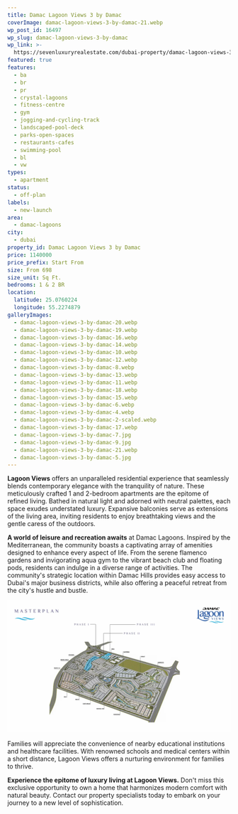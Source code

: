 ```yaml
---
title: Damac Lagoon Views 3 by Damac
coverImage: damac-lagoon-views-3-by-damac-21.webp
wp_post_id: 16497
wp_slug: damac-lagoon-views-3-by-damac
wp_link: >-
  https://sevenluxuryrealestate.com/dubai-property/damac-lagoon-views-3-by-damac/
featured: true
features:
  - ba
  - br
  - pr
  - crystal-lagoons
  - fitness-centre
  - gym
  - jogging-and-cycling-track
  - landscaped-pool-deck
  - parks-open-spaces
  - restaurants-cafes
  - swimming-pool
  - bl
  - vw
types:
  - apartment
status:
  - off-plan
labels:
  - new-launch
area:
  - damac-lagoons
city:
  - dubai
property_id: Damac Lagoon Views 3 by Damac
price: 1140000
price_prefix: Start From
size: From 698
size_unit: Sq Ft.
bedrooms: 1 & 2 BR
location:
  latitude: 25.0760224
  longitude: 55.2274879
galleryImages:
  - damac-lagoon-views-3-by-damac-20.webp
  - damac-lagoon-views-3-by-damac-19.webp
  - damac-lagoon-views-3-by-damac-16.webp
  - damac-lagoon-views-3-by-damac-14.webp
  - damac-lagoon-views-3-by-damac-10.webp
  - damac-lagoon-views-3-by-damac-12.webp
  - damac-lagoon-views-3-by-damac-8.webp
  - damac-lagoon-views-3-by-damac-13.webp
  - damac-lagoon-views-3-by-damac-11.webp
  - damac-lagoon-views-3-by-damac-18.webp
  - damac-lagoon-views-3-by-damac-15.webp
  - damac-lagoon-views-3-by-damac-6.webp
  - damac-lagoon-views-3-by-damac-4.webp
  - damac-lagoon-views-3-by-damac-2-scaled.webp
  - damac-lagoon-views-3-by-damac-17.webp
  - damac-lagoon-views-3-by-damac-7.jpg
  - damac-lagoon-views-3-by-damac-9.jpg
  - damac-lagoon-views-3-by-damac-21.webp
  - damac-lagoon-views-3-by-damac-5.jpg
---
```


**Lagoon Views** offers an unparalleled residential experience that seamlessly blends contemporary elegance with the tranquility of nature. These meticulously crafted 1 and 2-bedroom apartments are the epitome of refined living. Bathed in natural light and adorned with neutral palettes, each space exudes understated luxury. Expansive balconies serve as extensions of the living area, inviting residents to enjoy breathtaking views and the gentle caress of the outdoors.

**A world of leisure and recreation awaits** at Damac Lagoons. Inspired by the Mediterranean, the community boasts a captivating array of amenities designed to enhance every aspect of life. From the serene flamenco gardens and invigorating aqua gym to the vibrant beach club and floating pods, residents can indulge in a diverse range of activities. The community's strategic location within Damac Hills provides easy access to Dubai's major business districts, while also offering a peaceful retreat from the city's hustle and bustle.

![Damac Lagoon Views 3 by Damac Properties - Seven Luxury Real Estate Dubai](images/damac-lagoon-views-3-by-damac-1.webp)

Families will appreciate the convenience of nearby educational institutions and healthcare facilities. With renowned schools and medical centers within a short distance, Lagoon Views offers a nurturing environment for families to thrive.

**Experience the epitome of luxury living at Lagoon Views.** Don't miss this exclusive opportunity to own a home that harmonizes modern comfort with natural beauty. Contact our property specialists today to embark on your journey to a new level of sophistication.
